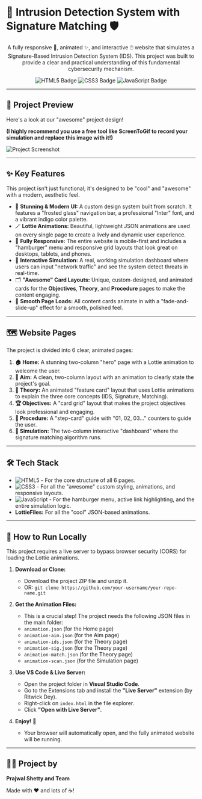 # 🚨 Intrusion Detection System with Signature Matching 🛡️

<p align="center">
  A fully responsive 📱, animated ✨, and interactive 🖱️ website that simulates a Signature-Based Intrusion Detection System (IDS). This project was built to provide a clear and practical understanding of this fundamental cybersecurity mechanism.
</p>

<p align="center">
  <img src="https://img.shields.io/badge/HTML5-E34F26?style=for-the-badge&logo=html5&logoColor=white" alt="HTML5 Badge">
  <img src="https://img.shields.io/badge/CSS3-1572B6?style=for-the-badge&logo=css3&logoColor=white" alt="CSS3 Badge">
  <img src="https://img.shields.io/badge/JavaScript-F7DF1E?style=for-the-badge&logo=javascript&logoColor=black" alt="JavaScript Badge">
</p>

---

## 📸 Project Preview

Here's a look at our "awesome" project design!

**(I highly recommend you use a free tool like ScreenToGif to record your simulation and replace this image with it!)**

![Project Screenshot](httpsg://i.imgur.com/example.png)

---

## ✨ Key Features

This project isn't just functional; it's designed to be "cool" and "awesome" with a modern, aesthetic feel.

* 🎨 **Stunning & Modern UI:** A custom design system built from scratch. It features a "frosted glass" navigation bar, a professional "Inter" font, and a vibrant indigo color palette.
* 🪄 **Lottie Animations:** Beautiful, lightweight JSON animations are used on every single page to create a lively and dynamic user experience.
* 📱 **Fully Responsive:** The entire website is mobile-first and includes a "hamburger" menu and responsive grid layouts that look great on desktops, tablets, and phones.
* 🤖 **Interactive Simulation:** A real, working simulation dashboard where users can input "network traffic" and see the system detect threats in real-time.
* 🗂️ **"Awesome" Card Layouts:** Unique, custom-designed, and animated cards for the **Objectives**, **Theory**, and **Procedure** pages to make the content engaging.
* 🚀 **Smooth Page Loads:** All content cards animate in with a "fade-and-slide-up" effect for a smooth, polished feel.

---

## 🗺️ Website Pages

The project is divided into 6 clear, animated pages:

1.  **🏠 Home:** A stunning two-column "hero" page with a Lottie animation to welcome the user.
2.  **🎯 Aim:** A clean, two-column layout with an animation to clearly state the project's goal.
3.  **🧠 Theory:** An animated "feature card" layout that uses Lottie animations to explain the three core concepts (IDS, Signature, Matching).
4.  **🏆 Objectives:** A "card grid" layout that makes the project objectives look professional and engaging.
5.  **🔢 Procedure:** A "step-card" guide with "01, 02, 03..." counters to guide the user.
6.  **🔬 Simulation:** The two-column interactive "dashboard" where the signature matching algorithm runs.

---

## 🛠️ Tech Stack

* ![HTML5](https://img.shields.io/badge/HTML5-E34F26?style=for-the-badge&logo=html5&logoColor=white) - For the core structure of all 6 pages.
* ![CSS3](https://img.shields.io/badge/CSS3-1572B6?style=for-the-badge&logo=css3&logoColor=white) - For all the "awesome" custom styling, animations, and responsive layouts.
* ![JavaScript](https://img.shields.io/badge/JavaScript-F7DF1E?style=for-the-badge&logo=javascript&logoColor=black) - For the hamburger menu, active link highlighting, and the entire simulation logic.
* **LottieFiles:** For all the "cool" JSON-based animations.

---

## 🚀 How to Run Locally

This project requires a live server to bypass browser security (CORS) for loading the Lottie animations.

1.  **Download or Clone:**
    * Download the project ZIP file and unzip it.
    * OR: `git clone https://github.com/your-username/your-repo-name.git`

2.  **Get the Animation Files:**
    * This is a crucial step! The project needs the following JSON files in the main folder:
    * `animation.json` (for the Home page)
    * `animation-aim.json` (for the Aim page)
    * `animation-ids.json` (for the Theory page)
    * `animation-sig.json` (for the Theory page)
    * `animation-match.json` (for the Theory page)
    * `animation-scan.json` (for the Simulation page)

3.  **Use VS Code & Live Server:**
    * Open the project folder in **Visual Studio Code**.
    * Go to the Extensions tab and install the **"Live Server"** extension (by Ritwick Dey).
    * Right-click on `index.html` in the file explorer.
    * Click **"Open with Live Server"**.

4.  **Enjoy!** 🥳
    * Your browser will automatically open, and the fully animated website will be running.

---

## 🧑‍💻 Project by

**Prajwal Shetty and Team**

Made with ❤️ and lots of ☕!
